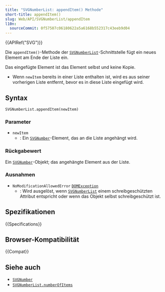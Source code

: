 ```yaml
---
title: "SVGNumberList: appendItem() Methode"
short-title: appendItem()
slug: Web/API/SVGNumberList/appendItem
l10n:
  sourceCommit: 0f57507c06180622a5a6168b552317c43eeb9d04
---
```


{{APIRef("SVG")}}

Die `appendItem()`-Methode der [`SVGNumberList`](/de/docs/Web/API/SVGNumberList)-Schnittstelle fügt ein neues Element am Ende der Liste ein.

Das eingefügte Element ist das Element selbst und keine Kopie.

- Wenn `newItem` bereits in einer Liste enthalten ist, wird es aus seiner vorherigen Liste entfernt, bevor es in diese Liste eingefügt wird.

## Syntax

```js-nolint
SVGNumberList.appendItem(newItem)
```

### Parameter

- `newItem`
  - : Ein [`SVGNumber`](/de/docs/Web/API/SVGNumber)-Element, das an die Liste angehängt wird.

### Rückgabewert

Ein [`SVGNumber`](/de/docs/Web/API/SVGNumber)-Objekt; das angehängte Element aus der Liste.

### Ausnahmen

- `NoModificationAllowedError` [`DOMException`](/de/docs/Web/API/DOMException)
  - : Wird ausgelöst, wenn [`SVGNumberList`](/de/docs/Web/API/SVGNumberList) einem schreibgeschützten Attribut entspricht oder wenn das Objekt selbst schreibgeschützt ist.

## Spezifikationen

{{Specifications}}

## Browser-Kompatibilität

{{Compat}}

## Siehe auch

- [`SVGNumber`](/de/docs/Web/API/SVGNumber)
- [`SVGNumberList.numberOfItems`](/de/docs/Web/API/SVGNumberList/numberOfItems)
